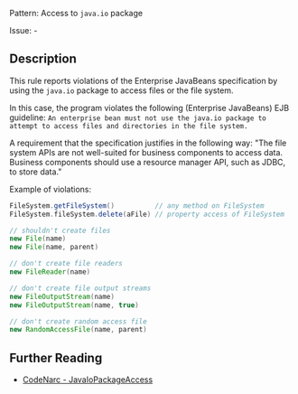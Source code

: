 Pattern: Access to `java.io` package

Issue: -

## Description

This rule reports violations of the Enterprise JavaBeans specification by using the `java.io` package to access files or the file system.

In this case, the program violates the following (Enterprise JavaBeans) EJB guideline: `An enterprise bean must not use the java.io package to attempt to access files and directories in the file system.`

A requirement that the specification justifies in the following way: "The file system APIs are not well-suited for business components to access data. Business components should use a resource manager API, such as JDBC, to store data."

Example of violations:

``` groovy
FileSystem.getFileSystem()          // any method on FileSystem
FileSystem.fileSystem.delete(aFile) // property access of FileSystem

// shouldn't create files
new File(name)
new File(name, parent)

// don't create file readers
new FileReader(name)

// don't create file output streams
new FileOutputStream(name)
new FileOutputStream(name, true)

// don't create random access file
new RandomAccessFile(name, parent)
```

## Further Reading

* [CodeNarc - JavaIoPackageAccess](http://codenarc.sourceforge.net/codenarc-rules-security.html#JavaIoPackageAccess)